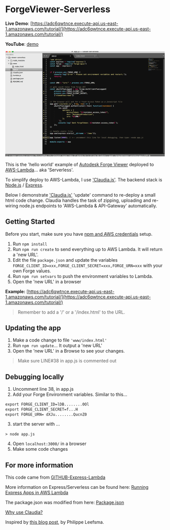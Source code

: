 # ForgeViewer-Serverless

**Live Demo**: [https://adc6qwtnce.execute-api.us-east-1.amazonaws.com/tutorial/](https://adc6qwtnce.execute-api.us-east-1.amazonaws.com/tutorial/)

**YouTube**: [demo]()

![updateForgeGif](img/forgeclaudia.gif)

This is the 'hello world' example of [Autodesk Forge Viewer](https://developer.autodesk.com/en/docs/viewer/v2/overview/) deployed to [AWS-Lambda](aws.amazon.com/Lambda‎)... aka 'Serverless'.


To simplify deploy to AWS-Lambda, I use ['Claudia.js'](https://claudiajs.com/tutorials/serverless-express.html).  The backend stack is [Node.js](https://claudiajs.com/tutorials/serverless-express.html) / [Express](http://expressjs.com/).  

Below I demonstrate ['Claudia.js'](https://claudiajs.com/tutorials/serverless-express.html) 'update' command to re-deploy a small html code change. Claudia handles the task of zipping, uploading and re-wiring node.js endpoints to 'AWS-Lambda & API-Gateway' automatically. 

## Getting Started
Before you start, make sure you have [npm and AWS credentials](https://vincetocco.com/serverless-code/) setup.

1. Run `npm install`
2. Run `npm run create` to send everything up to AWS Lambda. It will return a 'new URL'.
3. Edit the file `package.json` and update the variables `FORGE_CLIENT_ID=xxx,FORGE_CLIENT_SECRET=xxx,FORGE_URN=xxx` with your own Forge values.
4. Run `npm run setvars` to push the environment variables to Lambda.
5. Open the 'new URL' in a browser

**Example:** [https://adc6qwtnce.execute-api.us-east-1.amazonaws.com/tutorial/](https://adc6qwtnce.execute-api.us-east-1.amazonaws.com/tutorial/)

> Remember to add a '/' or a '/index.html' to the URL.

## Updating the app

1. Make a code change to file ```'www/index.html'```
3. Run `npm run update`...
It output a 'new URL'
3. Open the 'new URL' in a Browse to see your changes.

> Make sure LINE#38 in app.js is commented out


## Debugging locally
1. Uncomment line 38, in app.js
2. Add your Forge Environment variables. Similar to this...

```
export FORGE_CLIENT_ID=lDB........0Ol
export FORGE_CLIENT_SECRET=f...H
export FORGE_URN= dXJu........QucnZ0

```
3. start the server with  ...

 ```> node app.js```

4. Open ```localhost:3000/``` in a browser
5. Make some code changes



## For more information

This code came from [GITHUB-Express-Lambda](https://github.com/claudiajs/example-projects/tree/master/express-app-lambda)

More information on Express/Serverless can be found here:
[Running Express Apps in AWS Lambda](https://claudiajs.com/tutorials/serverless-express.html)  


The package.json was modified from here: [Package.json](
https://vincetocco.com/serverless-code/)


[Why use Claudia?](https://github.com/claudiajs/claudia/blob/master/FAQ.md)

Inspired by [this blog post](https://forge.autodesk.com/blog/running-forge-viewer-aws-lambda-server-and-api-gateway), by Philippe Leefsma.
